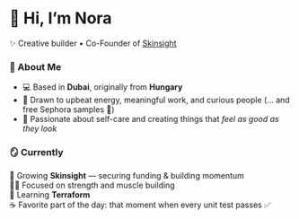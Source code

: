 # 🦄 Hi, I’m Nora  
✨ Creative builder • Co-Founder of [Skinsight](https://skinsight.me)

### 💼 About Me  
- 💻 Based in **Dubai**, originally from **Hungary**  
- 💬 Drawn to upbeat energy, meaningful work, and curious people (... and free Sephora samples 💅)  
- 🎨 Passionate about self-care and creating things that *feel as good as they look*  

### 🪞 Currently  
🌿 Growing **Skinsight** — securing funding & building momentum  
🏋️‍♀️ Focused on strength and muscle building  
🧠 Learning **Terraform**  
☕ Favorite part of the day: that moment when every unit test passes ✅


<!--
**papnori/papnori** is a ✨ _special_ ✨ repository because its `README.md` (this file) appears on your GitHub profile.

Here are some ideas to get you started:

- 🔭 I’m currently working on ...
- 🌱 I’m currently learning ...
- 👯 I’m looking to collaborate on ...
- 🤔 I’m looking for help with ...
- 💬 Ask me about ...
- 📫 How to reach me: ...
- 😄 Pronouns: ...
- ⚡ Fun fact: ...
-->
